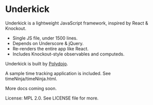# Underkick

Underkick is a lightweight JavaScript framework, inspired by React & Knockout.

- Single JS file, under 1500 lines.
- Depends on Underscore & jQuery.
- Re-renders the entire app like React.
- Includes Knockout-style observables and computeds.

Underkick is built by [Polydojo](https://www.polydojo.com/).

A sample time tracking application is included. See timeNinja/timeNinja.html.

More docs coming soon.


License: MPL 2.0. See LICENSE file for more.
